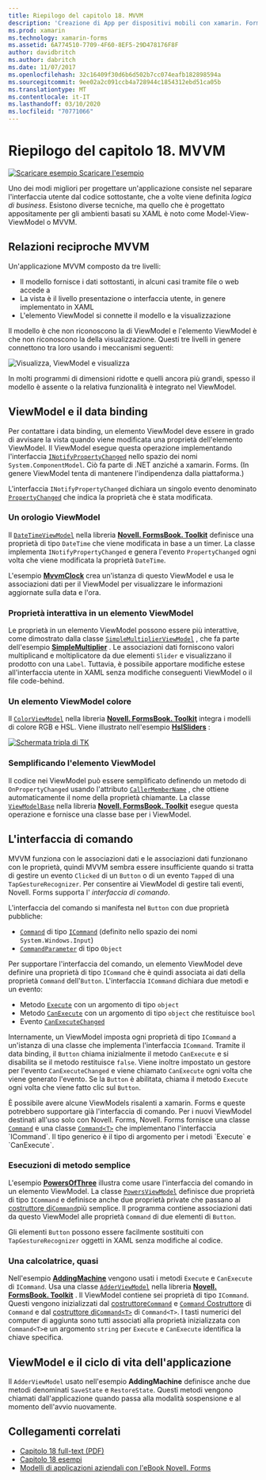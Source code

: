 ```yaml
---
title: Riepilogo del capitolo 18. MVVM
description: 'Creazione di App per dispositivi mobili con xamarin. Forms: riepilogo del capitolo 18. MVVM'
ms.prod: xamarin
ms.technology: xamarin-forms
ms.assetid: 6A774510-7709-4F60-8EF5-29D478176F8F
author: davidbritch
ms.author: dabritch
ms.date: 11/07/2017
ms.openlocfilehash: 32c16409f30d6b6d502b7cc074eafb182898594a
ms.sourcegitcommit: 9ee02a2c091ccb4a728944c1854312ebd51ca05b
ms.translationtype: MT
ms.contentlocale: it-IT
ms.lasthandoff: 03/10/2020
ms.locfileid: "70771066"
---
```

# <a name="summary-of-chapter-18-mvvm"></a>Riepilogo del capitolo 18. MVVM

[![Scaricare esempio](~/media/shared/download.png) Scaricare l'esempio](https://github.com/xamarin/xamarin-forms-book-samples/tree/master/Chapter18)

Uno dei modi migliori per progettare un'applicazione consiste nel separare l'interfaccia utente dal codice sottostante, che a volte viene definita *logica di business*. Esistono diverse tecniche, ma quello che è progettato appositamente per gli ambienti basati su XAML è noto come Model-View-ViewModel o MVVM.

## <a name="mvvm-interrelationships"></a>Relazioni reciproche MVVM

Un'applicazione MVVM composto da tre livelli:

- Il modello fornisce i dati sottostanti, in alcuni casi tramite file o web accede a
- La vista è il livello presentazione o interfaccia utente, in genere implementato in XAML
- L'elemento ViewModel si connette il modello e la visualizzazione

Il modello è che non riconoscono la di ViewModel e l'elemento ViewModel è che non riconoscono la della visualizzazione. Questi tre livelli in genere connettono tra loro usando i meccanismi seguenti:

![Visualizza, ViewModel e visualizza](images/ch18fg03.png "MVVM")

In molti programmi di dimensioni ridotte e quelli ancora più grandi, spesso il modello è assente o la relativa funzionalità è integrato nel ViewModel.

## <a name="viewmodels-and-data-binding"></a>ViewModel e il data binding

Per contattare i data binding, un elemento ViewModel deve essere in grado di avvisare la vista quando viene modificata una proprietà dell'elemento ViewModel. Il ViewModel esegue questa operazione implementando l'interfaccia [`INotifyPropertyChanged`](xref:System.ComponentModel.INotifyPropertyChanged) nello spazio dei nomi `System.ComponentModel`. Ciò fa parte di .NET anziché a xamarin. Forms. (In genere ViewModel tenta di mantenere l'indipendenza dalla piattaforma.)

L'interfaccia `INotifyPropertyChanged` dichiara un singolo evento denominato [`PropertyChanged`](xref:System.ComponentModel.INotifyPropertyChanged) che indica la proprietà che è stata modificata.

### <a name="a-viewmodel-clock"></a>Un orologio ViewModel

Il [`DateTimeViewModel`](https://github.com/xamarin/xamarin-forms-book-samples/blob/master/Libraries/Xamarin.FormsBook.Toolkit/Xamarin.FormsBook.Toolkit/DateTimeViewModel.cs) nella libreria [**Novell. FormsBook. Toolkit**](https://github.com/xamarin/xamarin-forms-book-samples/tree/master/Libraries/Xamarin.FormsBook.Toolkit/Xamarin.FormsBook.Toolkit) definisce una proprietà di tipo `DateTime` che viene modificata in base a un timer. La classe implementa `INotifyPropertyChanged` e genera l'evento `PropertyChanged` ogni volta che viene modificata la proprietà `DateTime`.

L'esempio [**MvvmClock**](https://github.com/xamarin/xamarin-forms-book-samples/tree/master/Chapter18/MvvmClock) crea un'istanza di questo ViewModel e usa le associazioni dati per il ViewModel per visualizzare le informazioni aggiornate sulla data e l'ora.

### <a name="interactive-properties-in-a-viewmodel"></a>Proprietà interattiva in un elemento ViewModel

Le proprietà in un elemento ViewModel possono essere più interattive, come dimostrato dalla classe [`SimpleMultiplierViewModel`](https://github.com/xamarin/xamarin-forms-book-samples/blob/master/Chapter18/SimpleMultiplier/SimpleMultiplier/SimpleMultiplier/SimpleMultiplierViewModel.cs) , che fa parte dell'esempio [**SimpleMultiplier**](https://github.com/xamarin/xamarin-forms-book-samples/tree/master/Chapter18/SimpleMultiplier) . Le associazioni dati forniscono valori multiplicand e moltiplicatore da due elementi `Slider` e visualizzano il prodotto con una `Label`. Tuttavia, è possibile apportare modifiche estese all'interfaccia utente in XAML senza modifiche conseguenti ViewModel o il file code-behind.

### <a name="a-color-viewmodel"></a>Un elemento ViewModel colore

Il [`ColorViewModel`](https://github.com/xamarin/xamarin-forms-book-samples/blob/master/Libraries/Xamarin.FormsBook.Toolkit/Xamarin.FormsBook.Toolkit/ColorViewModel.cs) nella libreria [**Novell. FormsBook. Toolkit**](https://github.com/xamarin/xamarin-forms-book-samples/tree/master/Libraries/Xamarin.FormsBook.Toolkit/Xamarin.FormsBook.Toolkit) integra i modelli di colore RGB e HSL. Viene illustrato nell'esempio [**HslSliders**](https://github.com/xamarin/xamarin-forms-book-samples/tree/master/Chapter18/HslSliders) :

[![Schermata tripla di TK](images/ch18fg08-small.png "Modello di colore HSL")](images/ch18fg08-large.png#lightbox "Modello di colore HSL")

### <a name="streamlining-the-viewmodel"></a>Semplificando l'elemento ViewModel

Il codice nei ViewModel può essere semplificato definendo un metodo di `OnPropertyChanged` usando l'attributo [`CallerMemberName`](xref:System.Runtime.CompilerServices.CallerMemberNameAttribute) , che ottiene automaticamente il nome della proprietà chiamante. La classe [`ViewModelBase`](https://github.com/xamarin/xamarin-forms-book-samples/blob/master/Libraries/Xamarin.FormsBook.Toolkit/Xamarin.FormsBook.Toolkit/ViewModelBase.cs) nella libreria [**Novell. FormsBook. Toolkit**](https://github.com/xamarin/xamarin-forms-book-samples/tree/master/Libraries/Xamarin.FormsBook.Toolkit/Xamarin.FormsBook.Toolkit) esegue questa operazione e fornisce una classe base per i ViewModel.

## <a name="the-command-interface"></a>L'interfaccia di comando

MVVM funziona con le associazioni dati e le associazioni dati funzionano con le proprietà, quindi MVVM sembra essere insufficiente quando si tratta di gestire un evento `Clicked` di un `Button` o di un evento `Tapped` di una `TapGestureRecognizer`. Per consentire ai ViewModel di gestire tali eventi, Novell. Forms supporta l' *interfaccia di comando*.

L'interfaccia del comando si manifesta nel `Button` con due proprietà pubbliche:

- [`Command`](xref:Xamarin.Forms.Button.Command) di tipo [`ICommand`](xref:System.Windows.Input.ICommand) (definito nello spazio dei nomi `System.Windows.Input`)
- [`CommandParameter`](xref:Xamarin.Forms.Button.CommandParameter) di tipo `Object`

Per supportare l'interfaccia del comando, un elemento ViewModel deve definire una proprietà di tipo `ICommand` che è quindi associata ai dati della proprietà `Command` dell'`Button`. L'interfaccia `ICommand` dichiara due metodi e un evento:

- Metodo [`Execute`](xref:System.Windows.Input.ICommand.Execute(System.Object)) con un argomento di tipo `object`
- Metodo [`CanExecute`](xref:System.Windows.Input.ICommand.CanExecute(System.Object)) con un argomento di tipo `object` che restituisce `bool`
- Evento [`CanExecuteChanged`](xref:System.Windows.Input.ICommand.CanExecuteChanged)

Internamente, un ViewModel imposta ogni proprietà di tipo `ICommand` a un'istanza di una classe che implementa l'interfaccia `ICommand`. Tramite il data binding, il `Button` chiama inizialmente il metodo `CanExecute` e si disabilita se il metodo restituisce `false`. Viene inoltre impostato un gestore per l'evento `CanExecuteChanged` e viene chiamato `CanExecute` ogni volta che viene generato l'evento. Se la `Button` è abilitata, chiama il metodo `Execute` ogni volta che viene fatto clic sul `Button`.

È possibile avere alcune ViewModels risalenti a xamarin. Forms e queste potrebbero supportare già l'interfaccia di comando. Per i nuovi ViewModel destinati all'uso solo con Novell. Forms, Novell. Forms fornisce una classe [`Command`](xref:Xamarin.Forms.Command) e una classe [`Command<T>`](xref:Xamarin.Forms.Command`1) che implementano l'interfaccia `ICommand`. Il tipo generico è il tipo di argomento per i metodi `Execute` e `CanExecute`.

### <a name="simple-method-executions"></a>Esecuzioni di metodo semplice

L'esempio [**PowersOfThree**](https://github.com/xamarin/xamarin-forms-book-samples/tree/master/Chapter18/PowersOfThree) illustra come usare l'interfaccia del comando in un elemento ViewModel. La classe [`PowersViewModel`](https://github.com/xamarin/xamarin-forms-book-samples/blob/master/Chapter18/PowersOfThree/PowersOfThree/PowersOfThree/PowersViewModel.cs) definisce due proprietà di tipo `ICommand` e definisce anche due proprietà private che passano al [costruttore di`Command`](xref:Xamarin.Forms.Command.%23ctor(System.Action))più semplice. Il programma contiene associazioni dati da questo ViewModel alle proprietà `Command` di due elementi di `Button`.

Gli elementi `Button` possono essere facilmente sostituiti con `TapGestureRecognizer` oggetti in XAML senza modifiche al codice.

### <a name="a-calculator-almost"></a>Una calcolatrice, quasi

Nell'esempio [**AddingMachine**](https://github.com/xamarin/xamarin-forms-book-samples/tree/master/Chapter18/AddingMachine) vengono usati i metodi `Execute` e `CanExecute` di `ICommand`. Usa una classe [`AdderViewModel`](https://github.com/xamarin/xamarin-forms-book-samples/blob/master/Libraries/Xamarin.FormsBook.Toolkit/Xamarin.FormsBook.Toolkit/AdderViewModel.cs) nella libreria [**Novell. FormsBook. Toolkit**](https://github.com/xamarin/xamarin-forms-book-samples/blob/master/Libraries/Xamarin.FormsBook.Toolkit/Xamarin.FormsBook.Toolkit/AdderViewModel.cs) . Il ViewModel contiene sei proprietà di tipo `ICommand`. Questi vengono inizializzati dal [costruttore`Command`](xref:Xamarin.Forms.Command.%23ctor(System.Action)) e [`Command` Costruttore](xref:Xamarin.Forms.Command.%23ctor(System.Action,System.Func{System.Boolean})) di `Command` e dal [costruttore di`Command<T>`](https://docs.microsoft.com/dotnet/api/xamarin.forms.command.-ctor?view=xamarin-forms#Xamarin_Forms_Command__ctor_System_Action_System_Object__System_Func_System_Object_System_Boolean__) di `Command<T>`. I tasti numerici del computer di aggiunta sono tutti associati alla proprietà inizializzata con `Command<T>`e un argomento `string` per `Execute` e `CanExecute` identifica la chiave specifica.

## <a name="viewmodels-and-the-application-lifecycle"></a>ViewModel e il ciclo di vita dell'applicazione

Il `AdderViewModel` usato nell'esempio **AddingMachine** definisce anche due metodi denominati `SaveState` e `RestoreState`. Questi metodi vengono chiamati dall'applicazione quando passa alla modalità sospensione e al momento dell'avvio nuovamente.

## <a name="related-links"></a>Collegamenti correlati

- [Capitolo 18 full-text (PDF)](https://download.xamarin.com/developer/xamarin-forms-book/XamarinFormsBook-Ch18-Apr2016.pdf)
- [Capitolo 18 esempi](https://github.com/xamarin/xamarin-forms-book-samples/tree/master/Chapter18)
- [Modelli di applicazioni aziendali con l'eBook Novell. Forms](~/xamarin-forms/enterprise-application-patterns/index.md)

